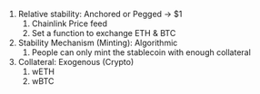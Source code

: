 1. Relative stability: Anchored or Pegged -> $1
   1. Chainlink Price feed
   2. Set a function to exchange ETH & BTC
2. Stability Mechanism (Minting): Algorithmic
   1. People can only mint the stablecoin with enough collateral 
3. Collateral: Exogenous (Crypto)
   1. wETH
   2. wBTC
